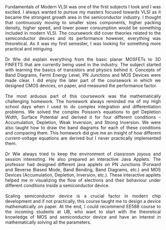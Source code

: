 <div style="text-align: justify">
  <span style="text-align:justify;">Fundamentals of Modern VLSI was one of the first subjects I took and I was excited. I always wanted to pursue my masters focused towards VLSI as it became the strongest growth area in the semiconductor industry. I thought that continuously moving to smaller sizes components, higher packing density, higher speed, and lower power consumption would be something included in modern VLSI. The coursework did cover theories related to the semiconductor devices and its performance however, everything was theoretical. As it was my first semester, I was looking for something more practical and intriguing. <br></span>
  <br>
<span style="text-align:justify;">Dr Wie did explain everything from the basic planar MOSFETs to 3D FINFETS that are currently being used in the industry. The subject started with learning the basics of transistors and physics behind it. Concepts of Band Diagrams, Fermi Energy Level, PN Junctions and MOS Devices were made clear. I did enjoy the later part of the coursework in which we designed CMOS devices, on paper, and measured the performance factor. <br></span>
  <br>
<span style="text-align:justify;">The most arduous part of this coursework was the mathematically challenging homework. The homework always reminded me of my High school days when I used to do complex integration and differentiation problems. We solved the complex Poisson’s equations to get Depletion Width, Surface Potential and derived it for four different conditions – Accumulation, Depletion, Weak Inversion, and Strong Inversion. We were also taught how to draw the band diagrams for each of these conditions and comparing them. This homework did give me an insight of how different current-voltage equations are derived but I never practically implemented them. <br></span>
  <br>
<span style="text-align:justify;">Dr Wie always tried to keep the environment of classroom joyous and session interesting. He also prepared an interactive Java Applets. The professor had designed different java applets on PN Junctions (Forward and Reverse Biased Mode, Band Bending, Band Diagrams, etc.) and MOS Devices (Accumulation, Depletion, Inversion, etc.). These interactive applets helped me in visualizing the flow of electrons and their behaviour under different conditions inside a semiconductor device.<br></span>
<br>
<span style="text-align:justify;">Scaling semiconductor device is a crucial factor in modern chip development and if not practically, this course taught me to design a device mathematically on paper. At the end, I could recommend EE588 course to the incoming students at UB, who want to start with the theoretical knowledge of MOS and semiconductor device and have an interest in mathematically solving all the parameters.<br></span>
  <br>
</div>
